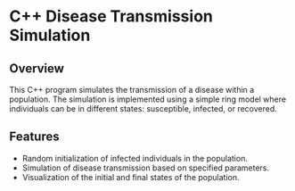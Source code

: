 # C++ Disease Transmission Simulation

## Overview

This C++ program simulates the transmission of a disease within a population. The simulation is implemented using a simple ring model where individuals can be in different states: susceptible, infected, or recovered.

## Features

- Random initialization of infected individuals in the population.
- Simulation of disease transmission based on specified parameters.
- Visualization of the initial and final states of the population.
